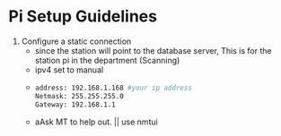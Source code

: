 # Pi Setup Guidelines

1. Configure a static connection
   - since the station will point to the database server, This is for the station pi in the department (Scanning)
   - ipv4 set to manual
   - ```bash
     address: 192.168.1.168 #your ip address
     Netmask: 255.255.255.0
     Gateway: 192.168.1.1
     ```
   -  aAsk MT to help out. || use nmtui
